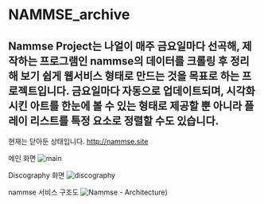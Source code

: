 # NAMMSE_archive

## Nammse Project는 나얼이 매주 금요일마다 선곡해, 제작하는 프로그램인 nammse의 데이터를 크롤링 후 정리해 보기 쉽게 웹서비스 형태로 만드는 것을 목표로 하는 프로젝트입니다. 금요일마다 자동으로 업데이트되며, 시각화 시킨 아트를 한눈에 볼 수 있는 형태로 제공할 뿐 아니라 플레이 리스트를 특정 요소로 정렬할 수도 있습니다.

현재는 닫아둔 상태입니다.
http://nammse.site


메인 화면
![main](https://github.com/YeyesEngineering/NAMMSE_archive/assets/161423812/1edf8e6e-79f2-4ad8-87e0-886161674548)


Discography 화면
![discography](https://github.com/YeyesEngineering/NAMMSE_archive/assets/161423812/ba04358c-21b9-43f0-9b20-5b83bfc2d9e0)

nammse 서비스 구조도
![Nammse - Architecture](https://github.com/YeyesEngineering/NAMMSE_archive/assets/161423812/4be969b3-8d65-48b7-b3f7-17de463f186b))
